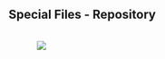 ## Special Files - Repository

<br>
<div style="font-size: 36px; text-align: justify; width: 80%; margin: 0% 10% 0% 10%;">
<img src="images/helpful-resources-repo.png">
</div>


